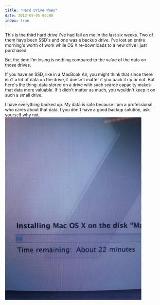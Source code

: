 ```yaml
---
title: "Hard Drive Woes"
date: 2012-09-05 00:00
index: true
---
```


This is the third hard drive I've had fail on me in the last six weeks. Two of them have been SSD's and one was a backup drive. I've lost an entire morning's worth of work while OS X re-downloads to a new drive I just purchased. 

But the time I'm losing is nothing compared to the value of the data on those drives. 

If you have an SSD, like in a MacBook Air, you might think that since there isn't a lot of data on the drive, it doesn't matter if you back it up or not. But here's the thing: data stored on a drive with such scarce capacity makes that data more valuable. If it didn't matter as much, you wouldn't keep it on such a small drive. 

I have everything backed up. My data is safe because I am a professional who cares about that data. I you don't have a good backup solution, ask yourself why not.<img src="/img/import/blog/SGFyZC1Ecml2ZS1X/BAFDC6017B224CAF9274A0A92A97E9D9.jpeg" class="img-responsive" />

<!-- more -->

